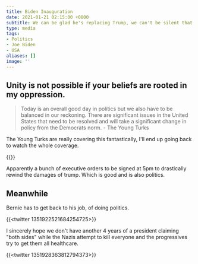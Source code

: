 ```yaml
---
title: Biden Inauguration
date: 2021-01-21 02:15:00 +0800
subtitle: We can be glad he's replacing Trump, we can't be silent that things need to fundamentally change.
type: media
tags:
- Politics
- Joe Biden
- USA
aliases: []
image: ''
---
```


## Unity is not possible if your beliefs are rooted in my oppression.

> Today is an overall good day in politics but we also have to be balanced in our reckoning. There are significant issues in the United States that need to be resolved and will take a significant change in policy from the Democrats norm. - The Young Turks

The Young Turks are really covering this fantastically, I'll end up going back to watch the whole coverage. 

{{<youtube OZWm6ex4IsU>}}

Apparently a bunch of executive orders to be signed at 5pm to drastically rewind the damages of trump. Which is good and is also politics.

## Meanwhile

Bernie has to get back to his job, of doing politics.

{{<twitter 1351922521684254725>}}

I sincerely hope we don't have another 4 years of a president claiming "both sides" while the Nazis attempt to kill everyone and the progressives try to get them all healthcare.

{{<twitter 1351928363812794373>}}
